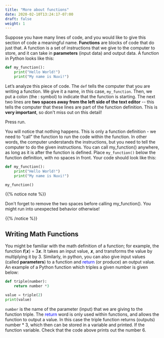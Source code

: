 ```yaml
---
title: "More about functions"
date: 2020-02-10T13:24:17-07:00
draft: false
weight: 1
--- 
```


Suppose you have many lines of code, and you would like to give this section of code a meaningful name. <b>Functions</b> are blocks of code that do just that. A function is a set of instructions that we give to the computer to store, and it can take in <b>parameters</b> (input data) and output data. A function in Python looks like this:

```python
def my_function():
    print("Hello World!")
    print("My name is Nuvi!")
```

Let’s analyze this piece of code. The `def` tells the computer that you are writing a function. We give it a name, in this case, `my_function`. Then, we put a colon (the : symbol) to indicate that the function is starting. The next two lines are <b>two spaces away from the left side of the text editor</b> -- this tells the computer that these lines are part of the function definition. This is <b>very important</b>, so don't miss out on this detail!

Press run.

You will notice that nothing happens. This is only a function definition - we need to “call” the function to run the code within the function. In other words, the computer understands the instructions, but you need to tell the computer to do the given instructions. You can call my_function() anywhere, as long as it is after the function is defined. Place `my_function()` below the function definition, with no spaces in front. Your code should look like this:
 

```python
def my_function():
    print("Hello World!")
    print("My name is Nuvi!")

my_function()
```

{{% notice note %}}

Don't forget to remove the two spaces before calling my_function(). You might run into unexpected behavior otherwise! 

{{% /notice %}}

## Writing Math Functions ##
You might be familiar with the math definition of a function; for example,
the function 𝒇(𝒙) = 3𝒙. It takes an input value, 𝒙, and transforms the value by multiplying it by 3. Similarly, in python, you can also give input values (called <b>parameters</b>) to a function and <font color="blue">return</font> (or produce) an output value. An example of a Python function which triples a given
number is given below:

```python
def triple(number):
    return number *3

value = triple(2)
print(value)
```
`number` is the name of the parameter (input) that we are giving to the function triple. The <font color="blue">return</font> word is only used within functions, and allows the function to output a value. In this case the triple function returns (outputs) number * 3, which then can be stored in a variable and printed. If the function variable. Check that the code above prints out the number 6.
